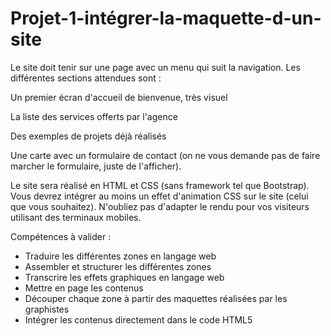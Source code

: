 # Projet-1-intégrer-la-maquette-d-un-site

Le site doit tenir sur une page avec un menu qui suit la navigation. Les différentes sections attendues sont :

Un premier écran d'accueil de bienvenue, très visuel

La liste des services offerts par l'agence

Des exemples de projets déjà réalisés

Une carte avec un formulaire de contact (on ne vous demande pas de faire marcher le formulaire, juste de l'afficher).

Le site sera réalisé en HTML et CSS (sans framework tel que Bootstrap).
Vous devrez intégrer au moins un effet d'animation CSS sur le site (celui que vous souhaitez).
N'oubliez pas d'adapter le rendu pour vos visiteurs utilisant des terminaux mobiles.

Compétences à valider :
 - Traduire les différentes zones en langage web
 - Assembler et structurer les différentes zones
 - Transcrire les effets graphiques en langage web
 - Mettre en page les contenus
 - Découper chaque zone à partir des maquettes réalisées par les graphistes
 - Intégrer les contenus directement dans le code HTML5
